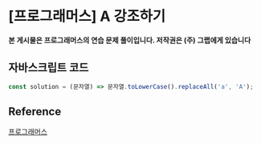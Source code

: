 

# [프로그래머스] A 강조하기

**본 게시물은 프로그래머스의 연습 문제 풀이입니다. 저작권은 (주) 그랩에게 있습니다**

## 자바스크립트 코드



```JavaScript
const solution = (문자열) => 문자열.toLowerCase().replaceAll('a', 'A');
```



## Reference

[프로그래머스](https://programmers.co.kr)

